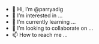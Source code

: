 - 👋 Hi, I’m @parryadig
- 👀 I’m interested in ...
- 🌱 I’m currently learning ...
- 💞️ I’m looking to collaborate on ...
- 📫 How to reach me ...

<!---
parryadig/parryadig is a ✨ special ✨ repository because its `README.md` (this file) appears on your GitHub profile.
You can click the Preview link to take a look at your changes.
--->
